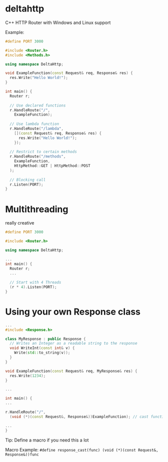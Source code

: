 # deltahttp
C++ HTTP Router with Windows and Linux support

Example:

  ```cpp
  #define PORT 3000
  
  #include <Router.h>
  #include <Methods.h>
  
  using namespace DeltaHttp;
  
  void ExampleFunction(const Request& req, Response& res) {
    res.Write("Hello World!");
  }
  
  int main() {
    Router r;
    
    // Use declared functions
    r.HandleRoute("/",
      ExampleFunction);
      
    // Use lambda function
    r.HandleRoute("/lambda",
      [](const Request& req, Response& res) {
        res.Write("Hello World!");
      });
    
    // Restrict to certain methods
    r.HandleRoute("/methods",
      ExampleFunction,
      HttpMethod::GET | HttpMethod::POST
    );
    
    // Blocking call
    r.Listen(PORT);
  }
  ```
  
  # Multithreading
  really creative
  ```cpp
  #define PORT 3000
  
  #include <Router.h>
  
  using namespace DeltaHttp;
  
  ...
  int main() {
    Router r;
    ...
    
    // Start with 4 Threads
    (r * 4).Listen(PORT);
  }
  ```
  
  # Using your own Response class
  ```cpp
  ...
  #include <Response.h>
  
  class MyResponse : public Response {
    // Writes an Integer as a readable string to the response
    void WriteInt(const int& v) {
      Write(std::to_string(v));
    }
  }
  
  void ExampleFunction(const Request& req, MyResponse& res) {
    res.Write(1234);
  }
  
  ...
  
  int main() {
  ...
  
  r.HandleRoute("/",
    (void (*)(const Request&, Response&))ExampleFunction); // cast function to type void (*)(const Request&, Response&)
  
  ... 
  }
  ```
  
   Tip: Define a macro if you need this a lot
   
   Macro Example: `#define response_cast(func) (void (*)(const Request&, Response&))func`
  
